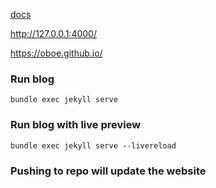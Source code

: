 [docs](https://jekyllrb.com/docs/)

http://127.0.0.1:4000/

https://oboe.github.io/

### Run blog

```
bundle exec jekyll serve
```

### Run blog with live preview 

```
bundle exec jekyll serve --livereload
```

### Pushing to repo will update the website



